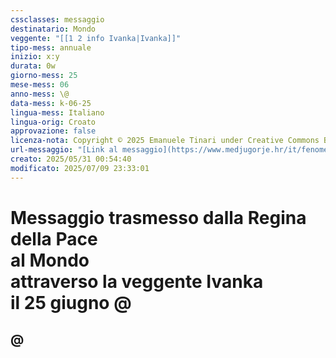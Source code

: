 ```yaml
---
cssclasses: messaggio
destinatario: Mondo
veggente: "[[1 2 info Ivanka|Ivanka]]"
tipo-mess: annuale
inizio: x:y
durata: 0w
giorno-mess: 25
mese-mess: 06
anno-mess: \@
data-mess: k-06-25
lingua-mess: Italiano
lingua-orig: Croato
approvazione: false
licenza-nota: Copyright © 2025 Emanuele Tinari under Creative Commons BY-NC-SA 4.0 https://creativecommons.org/licenses/by-nc-sa/4.0/
url-messaggio: "[Link al messaggio](https://www.medjugorje.hr/it/fenomeno-di-medjugorje/apparizioni-annuali/)"
creato: 2025/05/31 00:54:40
modificato: 2025/07/09 23:33:01
---
```


# Messaggio trasmesso dalla Regina della Pace<br>al Mondo<br>attraverso la veggente Ivanka<br>il 25 giugno @

## @

